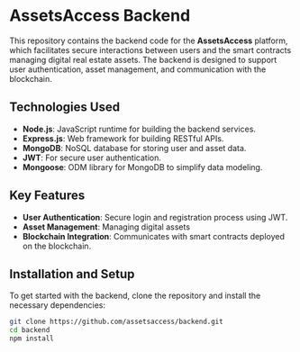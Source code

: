 # AssetsAccess Backend

This repository contains the backend code for the **AssetsAccess** platform, which facilitates secure interactions between users and the smart contracts managing digital real estate assets. The backend is designed to support user authentication, asset management, and communication with the blockchain.

## Technologies Used

- **Node.js**: JavaScript runtime for building the backend services.
- **Express.js**: Web framework for building RESTful APIs.
- **MongoDB**: NoSQL database for storing user and asset data.
- **JWT**: For secure user authentication.
- **Mongoose**: ODM library for MongoDB to simplify data modeling.

## Key Features

- **User Authentication**: Secure login and registration process using JWT.
- **Asset Management**: Managing digital assets
- **Blockchain Integration**: Communicates with smart contracts deployed on the blockchain.

## Installation and Setup

To get started with the backend, clone the repository and install the necessary dependencies:

```bash
git clone https://github.com/assetsaccess/backend.git
cd backend
npm install
